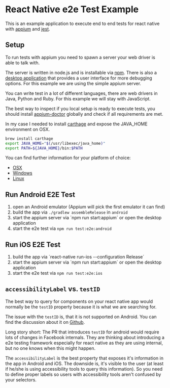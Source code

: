 # React Native e2e Test Example

This is an example application to execute end to end tests for react native with [appium](https://github.com/appium/appium) and [jest](https://facebook.github.io/jest/). 

## Setup

To run tests with appium you need to spawn a server your web driver is able to talk with.

The server is written in node.js and is installable via [npm](https://www.npmjs.com/package/appium). There is also a [desktop application](http://appium.io/downloads.html) that provides a user interface for more debugging options. For this example we are using the simple appium server.

You can write test in a lot of different languages, there are web drivers in Java, Python and Ruby. For this example we will stay with JavaScript.

The best way to inspect if you local setup is ready to execute tests, you should install [appium-doctor](https://www.npmjs.com/package/appium-doctor) globally and check if all requirements are met.

In my case I needed to install [carthage](https://github.com/Carthage/Carthage) and expose the JAVA_HOME environment on OSX.

``` bash
brew install carthage
export JAVA_HOME="$(/usr/libexec/java_home)"
export PATH=${JAVA_HOME}/bin:$PATH
```

You can find further information for your platform of choice:

* [OSX](https://github.com/appium/appium/blob/master/docs/en/appium-setup/running-on-osx.md)
* [Windows](https://github.com/appium/appium/blob/master/docs/en/appium-setup/running-on-windows.md)
* [Linux](https://github.com/appium/appium/blob/master/docs/en/appium-setup/running-on-linux.md)

## Run Android E2E Test

1. open an Android emulator (Appium will pick the first emulator it can find)
2. build the app via `./gradlew assembleRelease` in `android`
3. start the appium server via ´npm run start:appium´ or open the desktop application
4. start the e2e test via `npm run test:e2e:android`

## Run iOS E2E Test

1. build the app via ´react-native run-ios --configuration Release´
2. start the appium server via ´npm run start:appium´ or open the desktop application
3. start the e2e test via `npm run test:e2e:ios`

## `accessibilityLabel` vs. `testID`

The best way to query for components on your react native app would normally be the `testID` property because it is what we are searching for.

The issue with the `testID` is, that it is not supported on Android. You can find the discussion about it on [Github](https://github.com/facebook/react-native/pull/9942).

Long story short: The PR that introduces `testID` for android would require lots of changes in Facebook internals. They are thinking about introducing a e2e testing framework especially for react native as they are using internal, but no one knows when this might happen.

The `accessibilityLabel` is the best property that exposes it's information in the app in Android and iOS. The downside is, it's visible to the user (at least if he/she is using accessibility tools to query this information). So you need to define proper labels so users with accessibility tools aren't confused by your selectors.